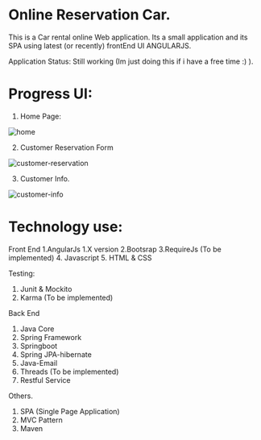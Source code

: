 # Online Reservation Car.

This is a Car rental online Web application. Its a small application and its SPA using latest (or recently) frontEnd UI ANGULARJS. 

Application Status: Still working (Im just doing this if i have a free time :) ).

# Progress UI:

1. Home Page:

![home](https://user-images.githubusercontent.com/12053088/27826633-de55c3e8-6107-11e7-9e72-8096568d6dc9.PNG)


2. Customer Reservation Form

![customer-reservation](https://user-images.githubusercontent.com/12053088/27826688-142e3dd8-6108-11e7-80cc-f8afece61182.PNG)

3. Customer Info.

![customer-info](https://user-images.githubusercontent.com/12053088/27826699-2878c790-6108-11e7-87fb-c78bec9b20b8.PNG)

  
# Technology use:

Front End
1.AngularJs 1.X version
2.Bootsrap
3.RequireJs (To be implemented)
4. Javascript
5. HTML & CSS

Testing:
1. Junit & Mockito
2. Karma (To be implemented)

Back End
1. Java Core
2. Spring Framework
3. Springboot
4. Spring JPA-hibernate
5. Java-Email
6. Threads (To be implemented)
7. Restful Service

Others.
1. SPA (Single Page Application)
2. MVC Pattern
3. Maven
